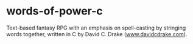 words-of-power-c
================

Text-based fantasy RPG with an emphasis on spell-casting by stringing words
together, written in C by David C. Drake (www.davidcdrake.com).
